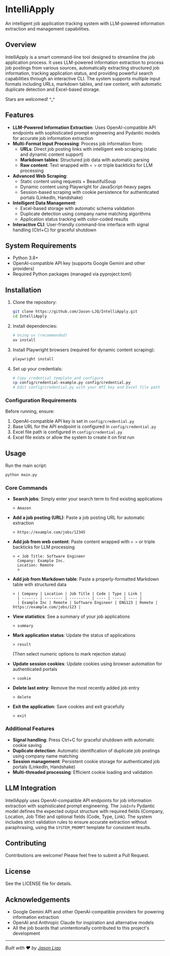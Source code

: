 # IntelliApply

An intelligent job application tracking system with LLM-powered information extraction and management capabilities.

## Overview

IntelliApply is a smart command-line tool designed to streamline the job application process. It uses LLM-powered
information extraction to process job postings from various sources, automatically extracting structured job
information, tracking application status, and providing powerful search capabilities through an interactive CLI. The
system supports multiple input formats including URLs, markdown tables, and raw content, with automatic duplicate
detection and Excel-based storage.

Stars are welcomed! ^_^

## Features

- **LLM-Powered Information Extraction**: Uses OpenAI-compatible API endpoints with sophisticated prompt engineering and
  Pydantic models for accurate job information extraction
- **Multi-Format Input Processing**: Process job information from:
    - **URLs**: Direct job posting links with intelligent web scraping (static and dynamic content support)
    - **Markdown tables**: Structured job data with automatic parsing
    - **Raw content**: Text wrapped with `< >` or triple backticks for LLM processing
- **Advanced Web Scraping**:
    - Static content using requests + BeautifulSoup
    - Dynamic content using Playwright for JavaScript-heavy pages
    - Session-based scraping with cookie persistence for authenticated portals (LinkedIn, Handshake)
- **Intelligent Data Management**:
    - Excel-based storage with automatic schema validation
    - Duplicate detection using company name matching algorithms
    - Application status tracking with color-coded results
- **Interactive CLI**: User-friendly command-line interface with signal handling (Ctrl+C) for graceful shutdown

## System Requirements

- Python 3.8+
- OpenAI-compatible API key (supports Google Gemini and other providers)
- Required Python packages (managed via pyproject.toml)

## Installation

1. Clone the repository:
   ```bash
   git clone https://github.com/Jason-LJQ/IntelliApply.git
   cd IntelliApply
   ```

2. Install dependencies:
   ```bash
   # Using uv (recommended)
   uv install
   ```

3. Install Playwright browsers (required for dynamic content scraping):
   ```bash
   playwright install
   ```

4. Set up your credentials:
   ```bash
   # Copy credential template and configure
   cp config/credential-example.py config/credential.py
   # Edit config/credential.py with your API key and Excel file path
   ```

### Configuration Requirements

Before running, ensure:

1. OpenAI-compatible API key is set in `config/credential.py`
2. Base URL for the API endpoint is configured in `config/credential.py`
3. Excel file path is configured in `config/credential.py`
4. Excel file exists or allow the system to create it on first run

## Usage

Run the main script:

```bash
python main.py
```

### Core Commands

- **Search jobs**: Simply enter your search term to find existing applications
  ```
  > Amazon
  ```

- **Add a job posting (URL)**: Paste a job posting URL for automatic extraction
  ```
  > https://example.com/jobs/12345
  ```

- **Add job from web content**: Paste content wrapped with `< >` or triple backticks for LLM processing
  ```
  > < Job Title: Software Engineer
    Company: Example Inc.
    Location: Remote
    >
  ```

- **Add job from Markdown table**: Paste a properly-formatted Markdown table with structured data
  ```
  > | Company | Location | Job Title | Code | Type | Link |
    | ------- | -------- | --------- | ---- | ---- | ---- |
    | Example Inc | Remote | Software Engineer | ENG123 | Remote | https://example.com/jobs/123 |
  ```

- **View statistics**: See a summary of your job applications
  ```
  > summary
  ```

- **Mark application status**: Update the status of applications
  ```
  > result
  ```
  (Then select numeric options to mark rejection status)

- **Update session cookies**: Update cookies using browser automation for authenticated portals
  ```
  > cookie
  ```

- **Delete last entry**: Remove the most recently added job entry
  ```
  > delete
  ```

- **Exit the application**: Save cookies and exit gracefully
  ```
  > exit
  ```

### Additional Features

- **Signal handling**: Press Ctrl+C for graceful shutdown with automatic cookie saving
- **Duplicate detection**: Automatic identification of duplicate job postings using company name matching
- **Session management**: Persistent cookie storage for authenticated job portals (LinkedIn, Handshake)
- **Multi-threaded processing**: Efficient cookie loading and validation

## LLM Integration

IntelliApply uses OpenAI-compatible API endpoints for job information extraction with sophisticated prompt engineering.
The `JobInfo` Pydantic model defines the expected output structure with required fields (Company, Location, Job Title)
and optional fields (Code, Type, Link). The system includes strict validation rules to ensure accurate extraction
without paraphrasing, using the `SYSTEM_PROMPT` template for consistent results.

## Contributing

Contributions are welcome! Please feel free to submit a Pull Request.

## License

See the LICENSE file for details.

## Acknowledgements

- Google Gemini API and other OpenAI-compatible providers for powering information extraction
- OpenAI and Anthropic Claude for inspiration and alternative models
- All the job boards that unintentionally contributed to this project's development

---

*Built with ❤️ by [Jason Liao](https://github.com/Jason-LJQ)*
